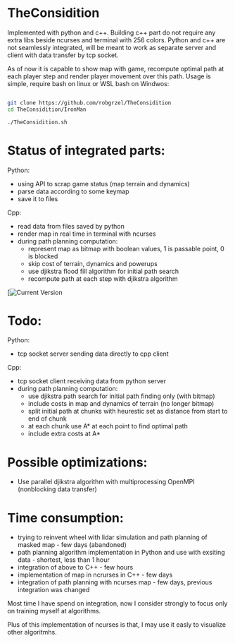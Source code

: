 # TheConsidition

Implemented with python and c++. Building c++ part do not require any extra libs beside ncurses and terminal with 256 colors. Python and c++ are not seamlessly integrated, will be meant to work as separate server and client with data transfer by tcp socket.

As of now it is capable to show map with game, recompute optimal path at each player step and render player movement over this path. Usage is simple, require bash on linux or WSL bash on Windwos:

```bash

git clone https://github.com/robgrzel/TheConsidition
cd TheConsidition/IronMan

./TheConsidition.sh


```


# Status of integrated parts:

Python:
- using API to scrap game status (map terrain and dynamics)
- parse data according to some keymap
- save it to files

Cpp:
- read data from files saved by python
- render map in real time in terminal with ncurses  
- during path planning computation:
    - represent map as bitmap with boolean values, 1 is passable point, 0 is blocked
    - skip cost of terrain, dynamics and powerups
    - use djikstra flood fill algorithm for initial path search
    - recompute path at each step with djikstra algorithm

[![Current Version](https://youtu.be/7pq3lxR82CE)
    
    
# Todo:

Python: 
- tcp socket server sending data directly to cpp client

Cpp:
- tcp socket client receiving data from python server
- during path planning computation:
    - use djikstra path search for initial path finding only (with bitmap)
    - include costs in map and dynamics of terrain (no longer bitmap)
    - split initial path at chunks with heurestic set as distance from start to end of chunk
    - at each chunk use A* at each point to find optimal path
    - include extra costs at A* 

# Possible optimizations:
- Use parallel djikstra algorithm with multiprocessing OpenMPI (nonblocking data transfer)

# Time consumption:
- trying to reinvent wheel with lidar simulation and path planning of masked map - few days (abandoned)
- path planning algorithm implementation in Python and use with exsiting data - shortest, less than 1 hour
- integration of above to C++ - few hours
- implementation of map in ncrurses in C++ - few days
- integration of path planning with ncurses map - few days, previous integration was changed

Most time I have spend on integration, now I consider strongly to focus only on training myself at algorithms.

Plus of this implementation of ncurses is that, I may use it easly to visualize other algoritmhs.